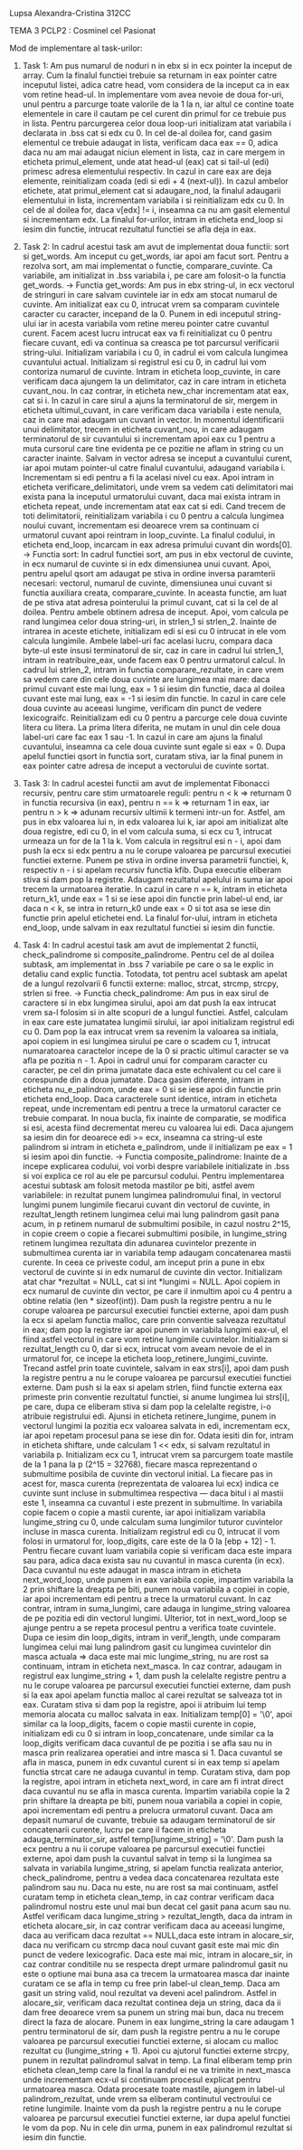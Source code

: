 Lupsa Alexandra-Cristina 312CC

TEMA 3 PCLP2 : Cosminel cel Pasionat

Mod de implementare al task-urilor:

1. Task 1:
	Am pus numarul de noduri n in ebx si in ecx pointer la inceput de array. Cum
la finalul functiei trebuie sa returnam in eax pointer catre inceputul listei,
adica catre head, vom considera de la inceput ca in eax vom retine head-ul. In
implementare vom avea nevoie de doua for-uri, unul pentru a parcurge toate
valorile de la 1 la n, iar altul ce contine toate elementele in care il cautam
pe cel curent din primul for ce trebuie pus in lista. Pentru parcurgerea celor
doua loop-uri initializam atat variabila i declarata in .bss cat si edx cu 0. In
cel de-al doilea for, cand gasim elementul ce trebuie adaugat in lista,
verificam daca eax == 0, adica daca nu am mai adaugat niciun element in lista,
caz in care mergem in eticheta primul_element, unde atat head-ul (eax) cat si
tail-ul (edi) primesc adresa elementului respectiv. In cazul in care eax are
deja elemente, reinitializam coada (edi si edi + 4 (next-ul)). In cazul ambelor
etichete, atat primul_element cat si adaugare_nod, la finalul adaugarii
elementului in lista, incrementam variabila i si reinitializam edx cu 0. In cel
de al doilea for, daca v[edx] != i, inseamna ca nu am gasit elementul si
incrementam edx. La finalul for-urilor, intram in eticheta end_loop si iesim din
functie, intrucat rezultatul functiei se afla deja in eax.

2. Task 2:
	In cadrul acestui task am avut de implementat doua functii: sort si
get_words. Am inceput cu get_words, iar apoi am facut sort. Pentru a rezolva
sort, am mai implementat o functie, comparare_cuvinte.
	Ca variabile, am initializat in .bss variabila i, pe care am folosit-o la
functia get_words.
		-> Functia get_words:
		Am pus in ebx string-ul, in ecx vectorul de stringuri in care salvam
cuvintele iar in edx am stocat numarul de cuvinte. Am initializat eax cu 0,
intrucat vrem sa comparam cuvintele caracter cu caracter, incepand de la 0.
Punem in edi inceputul string-ului iar in acesta variabila vom retine mereu
pointer catre cuvantul curent. Facem acest lucru intrucat eax va fi
reinitializat cu 0 pentru fiecare cuvant, edi va continua sa creasca pe tot
parcursul verificarii string-ului. Initializam variabila i cu 0, in cadrul ei
vom calcula lungimea cuvantului actual. Initializam si registrul esi cu 0, in
cadrul lui vom contoriza numarul de cuvinte. Intram in eticheta loop_cuvinte, in
care verificam daca ajungem la un delimitator, caz in care intram in eticheta
cuvant_nou. In caz contrar, in eticheta new_char incrementam atat eax, cat si i.
In cazul in care sirul a ajuns la terminatorul de sir, mergem in eticheta
ultimul_cuvant, in care verificam daca variabila i este nenula, caz in care mai
adaugam un cuvant in vector. In momentul identificarii unui delimitator, trecem
in eticheta cuvant_nou, in care adaugam terminatorul de sir cuvantului si
incrementam apoi eax cu 1 pentru a muta cursorul care tine evidenta pe ce
pozitie ne aflam in string cu un caracter inainte. Salvam in vector adresa se
inceput a cuvantului curent, iar apoi mutam pointer-ul catre finalul cuvantului,
adaugand variabila i. Incrementam si edi pentru a fi la acelasi nivel cu eax.
Apoi intram in eticheta verificare_delimitatori, unde vrem sa vedem cati
delimitatori mai exista pana la inceputul urmatorului cuvant, daca mai exista
intram in eticheta repeat, unde incrementam atat eax cat si edi. Cand trecem de
toti delimitatorii, reinitializam variabila i cu 0 pentru a calcula lungimea
noului cuvant, incrementam esi deoarece vrem sa continuam ci urmatorul cuvant
apoi reintram in loop_cuvinte. La finalul codului, in eticheta end_loop,
incarcam in eax adresa primului cuvant din words[0].
		-> Functia sort:
		In cadrul functiei sort, am pus in ebx vectorul de cuvinte, in ecx
numarul de cuvinte si in edx dimensiunea unui cuvant. Apoi, pentru apelul qsort
am adaugat pe stiva in ordine inversa paramterii necesari: vectorul, numarul de
cuvinte, dimensiunea unui cuvant si functia auxiliara creata, comparare_cuvinte.
In aceasta functie, am luat de pe stiva atat adresa pointerului la primul
cuvant, cat si la cel de al doilea. Pentru ambele obtinem adresa de inceput.
Apoi, vom calcula pe rand lungimea celor doua string-uri, in strlen_1 si
strlen_2. Inainte de intrarea in aceste etichete, initializam edi si esi cu 0
intrucat in ele vom calcula lungimile. Ambele label-uri fac acelasi lucru,
compara daca byte-ul este insusi terminatorul de sir, caz in care in cadrul lui
strlen_1, intram in reatribuire_eax, unde facem eax 0 pentru urmatorul calcul.
In cadrul lui strlen_2, intram in functia comparare_rezultate, in care vrem sa
vedem care din cele doua cuvinte are lungimea mai mare: daca primul cuvant este
mai lung, eax = 1 si iesim din functie, daca al doilea cuvant este mai lung,
eax = -1 si iesim din functie. In cazul in care cele doua cuvinte au aceeasi
lungime, verificam din punct de vedere lexicograifc. Reinitializam edi cu 0
pentru a parcurge cele doua cuvinte litera cu litera. La prima litera diferita,
ne mutam in unul din cele doua label-uri care fac eax 1 sau -1. In cazul in care
am ajuns la finalul cuvantului, inseamna ca cele doua cuvinte sunt egale si
eax = 0. Dupa apelul functiei qsort in functia sort, curatam stiva, iar la final
punem in eax pointer catre adresa de inceput a vectorului de cuvinte sortat.

3. Task 3:
	In cadrul acestei functii am avut de implementat Fibonacci recursiv, pentru
care stim urmatoarele reguli: pentru n < k => returnam 0 in functia recursiva
(in eax), pentru n == k => returnam 1 in eax, iar pentru n > k => adunam
recursiv ultimii k termeni intr-un for. Astfel, am pus in ebx valoarea lui n, in
edx valoarea lui k, iar apoi am initializat alte doua registre, edi cu 0, in el
vom calcula suma, si ecx cu 1, intrucat urmeaza un for de la 1 la k. Vom calcula
in regsitrul esi n - i, apoi dam push la ecx si edx pentru a nu le corupe
valoarea pe parcursul executiei functiei externe. Punem pe stiva in ordine
inversa parametrii functiei, k, respectiv n - i si apelam recursiv functia kfib.
Dupa executie eliberam stiva si dam pop la registre. Adaugam rezultatul apelului
in suma iar apoi trecem la urmatoarea iteratie. In cazul in care n == k, intram
in eticheta return_k1, unde eax = 1 si se iese apoi din functie prin label-ul
end, iar daca n < k, se intra in return_k0 unde eax = 0 si tot asa se iese din
functie prin apelul etichetei end. La finalul for-ului, intram in eticheta
end_loop, unde salvam in eax rezultatul functiei si iesim din functie.

4. Task 4:
	In cadrul acestui task am avut de implementat 2 functii, check_palindrome si
composite_palindrome. Pentru cel de al doilea subtask, am implementat in .bss 7
variabile pe care o sa le explic in detaliu cand explic functia. Totodata, tot
pentru acel subtask am apelat de a lungul rezolvarii 6 functii externe: malloc,
strcat, strcmp, strcpy, strlen si free.
		-> Functia check_palindrome:
		Am pus in eax sirul de caractere si in ebx lungimea sirului, apoi am dat
push la eax intrucat vrem sa-l folosim si in alte scopuri de a lungul functiei.
Astfel, calculam in eax care este jumatatea lungimii sirului, iar apoi
initializam registrul edi cu 0. Dam pop la eax intrucat vrem sa revenim la
valoarea sa initiala, apoi copiem in esi lungimea sirului pe care o scadem cu 1,
intrucat numaratoarea caractelor incepe de la 0 si practic ultimul caracter se
va afla pe pozitia n - 1. Apoi in cadrul unui for comparam caracter cu caracter,
pe cel din prima jumatate daca este echivalent cu cel care ii corespunde din a
doua jumatate. Daca gasim diferente, intram in eticheta nu_e_palindrom, unde
eax = 0 si se iese apoi din functie prin eticheta end_loop. Daca caracterele
sunt identice, intram in eticheta repeat, unde incrementam edi pentru a trece la
urmatorul caracter ce trebuie comparat. In noua bucla, fix inainte de
comparatie, se modifica si esi, acesta fiind decrementat mereu cu valoarea lui
edi. Daca ajungem sa iesim din for deoarece edi >= ecx, inseamna ca string-ul
este palindrom si intram in eticheta e_palindrom, unde il initializam pe eax = 1
si iesim apoi din functie.
		-> Functia composite_palindrome:
		Inainte de a incepe explicarea codului, voi vorbi despre variabilele
initializate in .bss si voi explica ce rol au ele pe parcursul codului. Pentru
implementarea acestui subtask am folosit metoda mastilor pe biti, astfel avem
variabilele: in rezultat punem lungimea palindromului final, in vectorul lungimi
punem lungimile fiecarui cuvant din vectorul de cuvinte, in rezultat_length
retinem lungimea celui mai lung palindrom gasit pana acum, in p retinem numarul
de submultimi posibile, in cazul nostru 2^15, in copie creem o copie a fiecarei
submultimi posibile, in lungime_string retinem lungimea rezultata din adunarea
cuvintelor prezente in submultimea curenta iar in variabila temp adaugam
concatenarea mastii curente. In ceea ce priveste codul, am inceput prin a pune
in ebx vectorul de cuvinte si in edx numarul de cuvinte din vector. Initializam
atat char *rezultat = NULL, cat si int *lungimi = NULL. Apoi copiem in ecx
numarul de cuvinte din vector, pe care il inmultim apoi cu 4 pentru a obtine
relatia (len * sizeof(int)). Dam push la registre pentru a nu le corupe valoarea
pe parcursul executiei functiei externe, apoi dam push la ecx si apelam functia
malloc, care prin conventie salveaza rezultatul in eax; dam pop la registre iar
apoi punem in variabila lungimi eax-ul, el fiind astfel vectorul in care vom
retine lungimile cuvintelor. Initializam si rezultat_length cu 0, dar si ecx,
intrucat vom aveam nevoie de el in urmatorul for, ce incepe la eticheta
loop_retinere_lungimi_cuvinte. Trecand astfel prin toate cuvintele, salvam in
eax strs[i], apoi dam push la registre pentru a nu le corupe valoarea pe
parcursul executiei functiei externe. Dam push si la eax si apelam strlen, fiind
functie externa eax primeste prin conventie rezultatul functiei, si anume
lungimea lui strs[i], pe care, dupa ce eliberam stiva si dam pop la celelalte
registre, i-o atribuie registrului edi. Ajunsi in eticheta retinere_lungime,
punem in vectorul lungimi la pozitia ecx valoarea salvata in edi, incrementam
ecx, iar apoi repetam procesul pana se iese din for. Odata iesiti din for,
intram in eticheta shiftare, unde calculam 1 << edx, si salvam rezultatul in
variabila p. Initializam ecx cu 1, intrucat vrem sa parcurgem toate mastile de
la 1 pana la p (2^15 = 32768), fiecare masca reprezentand o submultime posibila
de cuvinte din vectorul initial. La fiecare pas in acest for, masca curenta
(reprezentata de valoarea lui ecx) indica ce cuvinte sunt incluse in submultimea
respectiva — daca bitul i al mastii este 1, inseamna ca cuvantul i este prezent
in submultime. In variabila copie facem o copie a mastii curente, iar apoi
initializam variabila lungime_string cu 0, unde calculam suma lungimilor tuturor
cuvintelor incluse in masca curenta. Initializam registrul edi cu 0, intrucat il
vom folosi in urmatorul for, loop_digits, care este de la 0 la [ebp + 12] - 1.
Pentru fiecare cuvant luam variabila copie si verificam daca este impara sau
para, adica daca exista sau nu cuvantul in masca curenta (in ecx). Daca cuvantul
nu este adaugat in masca intram in eticheta next_word_loop, unde punem in eax
variabila copie, impartim variabila la 2 prin shiftare la dreapta pe biti, punem
noua variabila a copiei in copie, iar apoi incrementam edi pentru a trece la
urmatorul cuvant. In caz contrar, intram in suma_lungimi, care adauga in
lungime_string valoarea de pe pozitia edi din vectorul lungimi. Ulterior, tot in
next_word_loop se ajunge pentru a se repeta procesul pentru a verifica toate
cuvintele. Dupa ce iesim din loop_digits, intram in verif_length, unde comparam
lungimea celui mai lung palindrom gasit cu lungimea cuvintelor din masca actuala
=> daca este mai mic lungime_string, nu are rost sa continuam, intram in
eticheta next_masca. In caz contrar, adaugam in registrul eax
lungime_string + 1, dam push la celelalte registre pentru a nu le corupe
valoarea pe parcursul executiei functiei externe, dam push si la eax apoi apelam
functia malloc al carei rezultat se salveaza tot in eax. Curatam stiva si dam
pop la registre, apoi ii atribuim lui temp memoria alocata cu malloc salvata in
eax. Initializam temp[0] = '\0', apoi similar ca la loop_digits, facem o copie
mastii curente in copie, initializam edi cu 0 si intram in loop_concatenare,
unde similar ca la loop_digits verificam daca cuvantul de pe pozitia i se afla
sau nu in masca prin realizarea operatiei and intre masca si 1. Daca cuvantul se
afla in masca, punem in edx cuvantul curent si in eax temp si apelam functia
strcat care ne adauga cuvantul in temp. Curatam stiva, dam pop la registre, apoi
intram in eticheta next_word, in care am fi intrat direct daca cuvantul nu se
afla in masca curenta. Impartim variabila copie la 2 prin shiftare la dreapta pe
biti, punem noua variabila a copiei in copie, apoi incrementam edi pentru a
prelucra urmatorul cuvant. Daca am depasit numarul de cuvante, trebuie sa
adaugam terminatorul de sir concatenarii curente, lucru pe care il facem in
eticheta adauga_terminator_sir, astfel temp[lungime_string] = '\0'. Dam push la
ecx pentru a nu ii corupe valoarea pe parcursul executiei functiei externe, apoi
dam push la cuvantul salvat in temp si la lungimea sa salvata in variabila
lungime_string, si apelam functia realizata anterior, check_palindrome, pentru a
vedea daca concatenarea rezultata este palindrom sau nu. Daca nu este, nu are
rost sa mai continuam, astfel curatam temp in eticheta clean_temp, in caz
contrar verificam daca palindromul nostru este unul mai bun decat cel gasit pana
acum sau nu. Astfel verificam daca lungime_string > rezultat_length, daca da
intram in eticheta alocare_sir, in caz contrar verificam daca au aceeasi
lungime, daca au verificam daca rezultat == NULL,daca este intram in
alocare_sir, daca nu verificam cu strcmp daca noul cuvant gasit este mai mic din
punct de vedere lexicografic. Daca este mai mic, intram in alocare_sir, in caz
contrar conditiile nu se respecta drept urmare palindromul gasit nu este o
optiune mai buna asa ca trecem la urmatoarea masca dar inainte curatam ce se
afla in temp cu free prin label-ul clean_temp. Daca am gasit un string valid,
noul rezultat va deveni acel palindrom. Astfel in alocare_sir, verificam daca
rezultat continea deja un string, daca da ii dam free deoarece vrem sa punem un
string mai bun, daca nu trecem direct la faza de alocare. Punem in eax
lungime_string la care adaugam 1 pentru terminatorul de sir, dam push la
registre pentru a nu le corupe valoarea pe parcursul executiei functiei externe,
si alocam cu malloc rezultat cu (lungime_string + 1). Apoi cu ajutorul functiei
externe strcpy, punem in rezultat palindromul salvat in temp. La final eliberam
temp prin eticheta clean_temp care la final la randul ei ne va trimite in
next_masca unde incrementam ecx-ul si continuam procesul explicat pentru
urmatoarea masca. Odata procesate toate mastile, ajungem in label-ul
palindrom_rezultat, unde vrem sa eliberam continutul vectroului ce retine
lungimile. Inainte vom da push la registre pentru a nu le corupe valoarea pe
parcursul executiei functiei externe, iar dupa apelul functiei le vom da pop. Nu
in cele din urma, punem in eax palindromul rezultat si iesim din functie.

